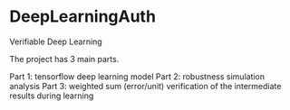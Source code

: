 # DeepLearningAuth
Verifiable Deep Learning

The project has 3 main parts.

Part 1: tensorflow deep learning model
Part 2: robustness simulation analysis
Part 3: weighted sum (error/unit) verification of the intermediate results during learning 
